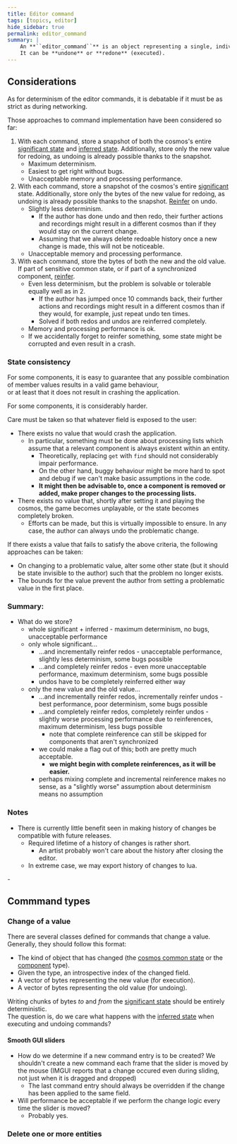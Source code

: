 ```yaml
---
title: Editor command
tags: [topics, editor] 
hide_sidebar: true
permalink: editor_command
summary: |
    An **``editor_command``** is an object representing a single, indivisible operation of the [author](author).  
    It can be **undone** or **redone** (executed).
---
```


## Considerations

As for determinism of the editor commands, it is debatable if it must be as strict as during networking.
 
Those approaches to command implementation have been considered so far:
1. With each command, store a snapshot of both the cosmos's entire [significant state](cosmos#significant) and [inferred state](cosmos#inferred). Additionally, store only the new value for redoing, as undoing is already possible thanks to the snapshot. 
    - Maximum determinism.
    - Easiest to get right without bugs.
    - Unacceptable memory and processing performance.
2. With each command, store a snapshot of the cosmos's entire [significant](cosmos#significant) state. Additionally, store only the bytes of the new value for redoing, as undoing is already possible thanks to the snapshot. [Reinfer](reinference) on undo.
    - Slightly less determinism.
        - If the author has done undo and then redo, their further actions and recordings might result in a different cosmos than if they would stay on the current change.
        - Assuming that we always delete redoable history once a new change is made, this will not be noticeable. 
    - Unacceptable memory and processing performance.
3. With each command, store the bytes of both the new and the old value. If part of sensitive common state, or if part of a synchronized component, [reinfer](reinference).
    - Even less determinism, but the problem is solvable or tolerable equally well as in 2.
        - If the author has jumped once 10 commands back, their further actions and recordings might result in a different cosmos than if they would, for example, just repeat undo ten times.
        - Solved if both redos and undos are reinferred completely.
    - Memory and processing performance is ok. 
    - If we accidentally forget to reinfer something, some state might be corrupted and even result in a crash.

### State consistency

For some components, it is easy to guarantee that any possible combination of member values results in a valid game behaviour,  
or at least that it does not result in crashing the application.
 
For some components, it is considerably harder.

Care must be taken so that whatever field is exposed to the user: 
- There exists no value that would crash the application.
    - In particular, something must be done about processing lists which assume that a relevant component is always existent within an entity.
        - Theoretically, replacing ``get`` with ``find`` should not considerably impair performance.
        - On the other hand, buggy behaviour might be more hard to spot and debug if we can't make basic assumptions in the code.
        - **It might then be advisable to, once a component is removed or added, make proper changes to the processing lists.**
- There exists no value that, shortly after setting it and playing the cosmos, the game becomes unplayable, or the state becomes completely broken.
    - Efforts can be made, but this is virtually impossible to ensure. In any case, the author can always undo the problematic change.

If there exists a value that fails to satisfy the above criteria, the following approaches can be taken:
- On changing to a problematic value, alter some other state (but it should be state invisible to the author) such that the problem no longer exists.
- The bounds for the value prevent the author from setting a problematic value in the first place.

### Summary:

- What do we store?
    - whole significant + inferred - maximum determinism, no bugs, unacceptable performance
    - only whole significant...
        - ...and incrementally reinfer redos - unacceptable performance, slightly less determinism, some bugs possible
        - ...and completely reinfer redos - even more unacceptable performance, maximum determinism, some bugs possible
        - undos have to be completely reinferred either way
    - only the new value and the old value...
        - ...and incrementally reinfer redos, incrementally reinfer undos - best performance, poor determinism, some bugs possible
        - ...and completely reinfer redos, completely reinfer undos - slightly worse processing performance due to reinferences, maximum determinism, less bugs possible
            - note that complete reinference can still be skipped for components that aren't synchronized
        - we could make a flag out of this; both are pretty much acceptable.
            - **we might begin with complete reinferences, as it will be easier.**
        - perhaps mixing complete and incremental reinference makes no sense, as a "slightly worse" assumption about determinism means no assumption


### Notes

- There is currently little benefit seen in making history of changes be compatible with future releases.
  - Required lifetime of a history of changes is rather short. 
    - An artist probably won't care about the history after closing the editor.
  <!--- - Managing changes in binary format will be significantly more performant and easier to code. -->
  - In extreme case, we may export history of changes to lua.

<!---
If you are not a programmer and only intend to use the editor to author actual content, you can safely skip this section.
-->-
## Commmand types

### Change of a value

There are several classes defined for commands that change a value.
Generally, they should follow this format:

- The kind of object that has changed (the [cosmos common state](cosmos_common_state) or the [component](component) type).
- Given the type, an introspective index of the changed field.
- A vector of bytes representing the new value (for execution).
- A vector of bytes representing the old value (for undoing).

Writing chunks of bytes *to* and *from* the [significant state](cosmos#significant) should be entirely deterministic.  
The question is, do we care what happens with the [inferred state](cosmos#inferred) when executing and undoing commands?

#### Smooth GUI sliders

- How do we determine if a new command entry is to be created? We shouldn't create a new command each frame that the slider is moved by the mouse (IMGUI reports that a change occured even during sliding, not just when it is dragged and dropped)
  - The last command entry should always be overridden if the change has been applied to the same field.
- Will performance be acceptable if we perform the change logic every time the slider is moved?
  - Probably yes.

### Delete one or more entities
